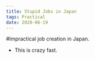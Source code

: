 ```yaml
---
title: Stupid Jobs in Japan
tags: Practical
date: 2020-06-19
---
```


#Impractical job creation in Japan.

- This is crazy fast.
